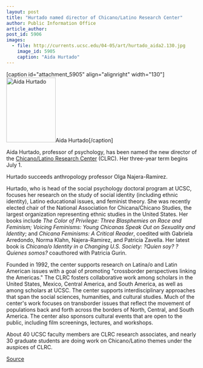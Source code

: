 ```yaml
---
layout: post
title: "Hurtado named director of Chicano/Latino Research Center"
author: Public Information Office
article_author: 
post_id: 5906
images:
  - file: http://currents.ucsc.edu/04-05/art/hurtado_aida2.130.jpg
    image_id: 5905
    caption: "Aida Hurtado"
---
```


[caption id="attachment_5905" align="alignright" width="130"]<a href="http://dev-ucsc-news.pantheonsite.io/wp-content/uploads/2005/06/hurtado_aida2.130.jpg"><img class="size-full wp-image-5905" src="http://dev-ucsc-news.pantheonsite.io/wp-content/uploads/2005/06/hurtado_aida2.130.jpg" alt="Aida Hurtado" width="130" height="171" /></a>Aida Hurtado[/caption]
<a name="content" id="content"></a>
<p>
  Aida Hurtado, professor of psychology, has been named the new director of the <a href="http://www.lals.ucsc.edu/clrc/about.html">Chicano/Latino Research Center</a> (CLRC). Her three-year term begins July 1.
</p>
<p>
  Hurtado succeeds anthropology professor Olga Najera-Ramirez.
</p>
<p>
  Hurtado, who is head of the social psychology doctoral program at UCSC, focuses her research on the study of social identity (including ethnic identity), Latino educational issues, and feminist theory. She was recently elected chair of the National Association for Chicana/Chicano Studies, the largest organization representing ethnic studies in the United States. Her books include <i>The Color of Privilege: Three Blasphemies on Race and Feminism; Voicing Feminisms: Young Chicanas Speak Out on Sexuality and Identity</i>; and <i>Chicana Feminisms: A Critical Reader</i>, coedited with Gabriela Arredondo, Norma Klahn, Najera-Ramirez, and Patricia Zavella. Her latest book is <i>Chicana/o Identity in a Changing U.S. Society: ?Quien soy? ?Quienes somos?</i> coauthored with Patricia Gurin.
</p>
<p>
  Founded in 1992, the center supports research on Latina/o and Latin American issues with a goal of promoting "crossborder perspectives linking the Americas." The CLRC fosters collaborative work among scholars in the United States, Mexico, Central America, and South America, as well as among scholars at UCSC. The center supports interdisciplinary approaches that span the social sciences, humanities, and cultural studies. Much of the center's work focuses on transborder issues that reflect the movement of populations back and forth across the borders of North, Central, and South America. The center also sponsors cultural events that are open to the public, including film screenings, lectures, and workshops.
</p>
<p>
  About 40 UCSC faculty members are CLRC research associates, and nearly 30 graduate students are doing work on Chicano/Latino themes under the auspices of CLRC.
</p>
<p><a href="http://www1.ucsc.edu/currents/04-05/06-06/appointments-hurtado.asp" title="Permalink to appointments-hurtado">Source</a></p>
